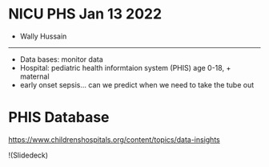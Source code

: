 # NICU PHS Jan 13 2022

* Wally Hussain

---

* Data bases: monitor data
* Hospital: pediatric  health informtaion system (PHIS) age 0-18, + maternal
* early onset sepsis... can we predict when we need to take the tube out



# PHIS Database

https://www.childrenshospitals.org/content/topics/data-insights

!(Slidedeck)
